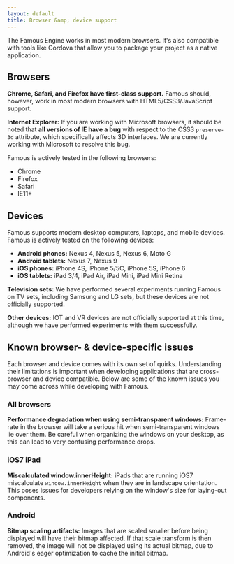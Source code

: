 ```yaml
---
layout: default
title: Browser &amp; device support
---
```


<span class="intro-graf">
The Famous Engine works in most modern browsers. It's also compatible with tools like Cordova that allow you to package your project as a native application.
</span>

## Browsers

**Chrome, Safari, and Firefox have first-class support.** Famous should, however, work in most modern browsers with HTML5/CSS3/JavaScript support.

**Internet Explorer:** If you are working with Microsoft browsers, it should be noted that **all versions of IE have a bug** with respect to the CSS3 `preserve-3d` attribute, which specifically affects 3D interfaces. We are currently working with Microsoft to resolve this bug.

Famous is actively tested in the following browsers:

* Chrome
* Firefox
* Safari
* IE11+

## Devices

Famous supports modern desktop computers, laptops, and mobile devices. Famous is actively tested on the following devices:

* **Android phones:** Nexus 4, Nexus 5, Nexus 6, Moto G
* **Android tablets:** Nexus 7, Nexus 9
* **iOS phones:** iPhone 4S, iPhone 5/5C, iPhone 5S, iPhone 6
* **iOS tablets:** iPad 3/4, iPad Air, iPad Mini, iPad Mini Retina

**Television sets:** We have performed several experiments running Famous on TV sets, including Samsung and LG sets, but these devices are not officially supported.

**Other devices:** IOT and VR devices are not officially supported at this time, although we have performed experiments with them successfully.

## Known browser- & device-specific issues

Each browser and device comes with its own set of quirks. Understanding their limitations is important when developing applications that are cross-browser and device compatible. Below are some of the known issues you may come across while developing with Famous.

### All browsers

**Performance degradation when using semi-transparent windows:** Frame-rate in the browser will take a serious hit when semi-transparent windows lie over them. Be careful when organizing the windows on your desktop, as this can lead to very confusing performance drops.

### iOS7 iPad

**Miscalculated window.innerHeight:** iPads that are running iOS7 miscalculate `window.innerHeight` when they are in landscape orientation. This poses issues for developers relying on the window's size for laying-out components.

### Android

**Bitmap scaling artifacts:** Images that are scaled smaller before being displayed will have their bitmap affected. If that scale transform is then removed, the image will not be displayed using its actual bitmap, due to Android's eager optimization to cache the initial bitmap.

[0]: index.html
[1]: cordova-phonegap.html
[2]: http://Famous
[3]: mailto:support@Famous
[4]: licensing.html
